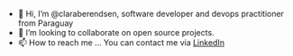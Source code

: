 - 👋 Hi, I’m @claraberendsen, software developer and devops practitioner from Paraguay
- 💞️ I’m looking to collaborate on open source projects.
- 📫 How to reach me ...
  You can contact me via [LinkedIn](https://www.linkedin.com/in/clara-berendsen/)
<!---
claraberendsen/claraberendsen is a ✨ special ✨ repository because its `README.md` (this file) appears on your GitHub profile.
You can click the Preview link to take a look at your changes.
--->
